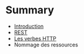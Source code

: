# Summary

* [Introduction](README.md)
* [REST](restmd.md)
* [Les verbes HTTP](les_verbes_http.md)
* Nommage des ressources

